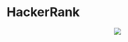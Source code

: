 # HackerRank
<p align="center"><img src="https://hrcdn.net/fcore/assets/generated-badges/c_level_3_stars_5_linkedin-a33e696204.png"/>
